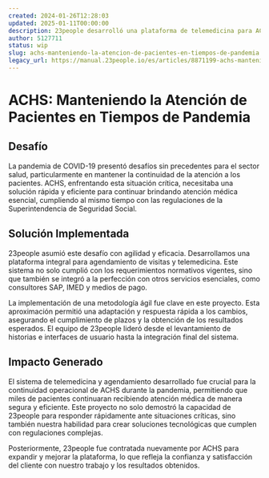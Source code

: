 ```yaml
---
created: 2024-01-26T12:28:03
updated: 2025-01-11T00:00:00
description: 23people desarrolló una plataforma de telemedicina para ACHS durante la pandemia, asegurando la atención continua a pacientes.
author: 5127711
status: wip
slug: achs-manteniendo-la-atencion-de-pacientes-en-tiempos-de-pandemia
legacy_url: https://manual.23people.io/es/articles/8871199-achs-manteniendo-la-atencion-de-pacientes-en-tiempos-de-pandemia
---
```


# ACHS: Manteniendo la Atención de Pacientes en Tiempos de Pandemia

## **Desafío**

La pandemia de COVID-19 presentó desafíos sin precedentes para el sector
salud, particularmente en mantener la continuidad de la atención a los
pacientes. ACHS, enfrentando esta situación crítica, necesitaba una solución
rápida y eficiente para continuar brindando atención médica esencial,
cumpliendo al mismo tiempo con las regulaciones de la Superintendencia de
Seguridad Social.

## **Solución Implementada**

23people asumió este desafío con agilidad y eficacia. Desarrollamos una
plataforma integral para agendamiento de visitas y telemedicina. Este sistema
no solo cumplió con los requerimientos normativos vigentes, sino que también
se integró a la perfección con otros servicios esenciales, como consultores
SAP, IMED y medios de pago.

La implementación de una metodología ágil fue clave en este proyecto. Esta
aproximación permitió una adaptación y respuesta rápida a los cambios,
asegurando el cumplimiento de plazos y la obtención de los resultados
esperados. El equipo de 23people lideró desde el levantamiento de historias e
interfaces de usuario hasta la integración final del sistema.

## **Impacto Generado**

El sistema de telemedicina y agendamiento desarrollado fue crucial para la
continuidad operacional de ACHS durante la pandemia, permitiendo que miles de
pacientes continuaran recibiendo atención médica de manera segura y eficiente.
Este proyecto no solo demostró la capacidad de 23people para responder
rápidamente ante situaciones críticas, sino también nuestra habilidad para
crear soluciones tecnológicas que cumplen con regulaciones complejas.

Posteriormente, 23people fue contratada nuevamente por ACHS para expandir y
mejorar la plataforma, lo que refleja la confianza y satisfacción del cliente
con nuestro trabajo y los resultados obtenidos.
